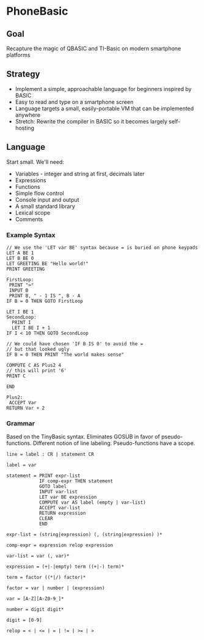 # PhoneBasic

## Goal

Recapture the magic of QBASIC and TI-Basic on modern smartphone platforms

## Strategy

* Implement a simple, approachable language for beginners inspired by BASIC
* Easy to read and type on a smartphone screen
* Language targets a small, easily-portable VM that can be implemented anywhere
* Stretch: Rewrite the compiler in BASIC so it becomes largely self-hosting

## Language

Start small. We'll need:

* Variables - integer and string at first, decimals later
* Expressions
* Functions
* Simple flow control
* Console input and output
* A small standard library
* Lexical scope
* Comments

### Example Syntax

```
// We use the 'LET var BE' syntax because = is buried on phone keypads
LET A BE 1
LET B BE 0
LET GREETING BE "Hello world!"
PRINT GREETING

FirstLoop:
 PRINT ">"
 INPUT B
 PRINT B, " - 1 IS ", B - A
IF B = 0 THEN GOTO FirstLoop

LET I BE 1
SecondLoop:
  PRINT I
  LET I BE I + 1
IF I < 10 THEN GOTO SecondLoop

// We could have chosen 'IF B IS 0' to avoid the =
// but that looked ugly
IF B = 0 THEN PRINT "The world makes sense"

COMPUTE C AS Plus2 4
// this will print '6'
PRINT C

END

Plus2:
 ACCEPT Var
RETURN Var + 2
```

### Grammar

Based on the TinyBasic syntax. Eliminates GOSUB in favor of pseudo-functions.
Different notion of line labeling. Pseudo-functions have a scope.

```
line = label : CR | statement CR

label = var

statement = PRINT expr-list
			IF comp-expr THEN statement
			GOTO label
			INPUT var-list
			LET var BE expression
			COMPUTE var AS label (empty | var-list)
			ACCEPT var-list
			RETURN expression
			CLEAR
			END

expr-list = (string|expression) (, (string|expression) )*

comp-expr = expression relop expression

var-list = var (, var)*

expression = (+|-|empty) term ((+|-) term)*

term = factor ((*|/) factor)*

factor = var | number | (expression)

var = [A-Z][A-Z0-9_]*

number = digit digit*

digit = [0-9]

relop = < | <= | = | != | >= | >
```

